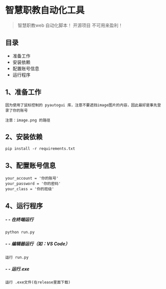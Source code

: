 # 智慧职教自动化工具
> 智慧职教web 自动化脚本！ 开源项目 不可用来盈利！
## 目录
 - 准备工作
 - 安装依赖 
 - 配置账号信息
 - 运行程序
##  1、准备工作

    因为使用了鼠标控制的 pyautogui 库，注意不要遮挡image图片的内容，因此最好是事先登录了你的账号
    
    注意：image.png 的路径

##  2、安装依赖

    pip install -r requirements.txt

##  3、配置账号信息

	your_account = '你的账号'
	your_password = '你的密码'
	your_class = '你的班级'

##  4、运行程序
##### - - 在终端运行
	python run.py 
   
##### - - 编辑器运行（如：VS Code）
	运行 run.py 
    
##### - - 运行.exe
 	运行 .exe文件(在release里面下载)
